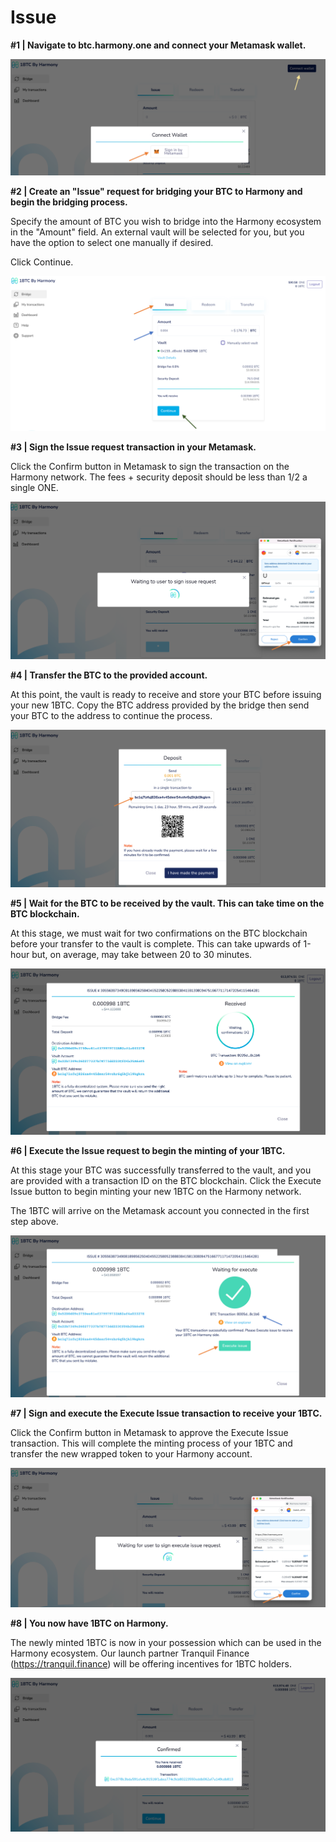 # Issue

**#1 | Navigate to btc.harmony.one and connect your Metamask wallet.**

![](<../../../.gitbook/assets/image (286).png>)

**#2 | Create an "Issue" request for bridging your BTC to Harmony and begin the bridging process.**

Specify the amount of BTC you wish to bridge into the Harmony ecosystem in the "Amount" field. An external vault will be selected for you, but you have the option to select one manually if desired.

Click Continue.

![](<../../../.gitbook/assets/image (292).png>)

**#3 | Sign the Issue request transaction in your Metamask.**

Click the Confirm button in Metamask to sign the transaction on the Harmony network. The fees + security deposit should be less than 1/2 a single ONE.

![](<../../../.gitbook/assets/image (287).png>)

**#4 | Transfer the BTC to the provided account.**

At this point, the vault is ready to receive and store your BTC before issuing your new 1BTC. Copy the BTC address provided by the bridge then send your BTC to the address to continue the process.

![](<../../../.gitbook/assets/image (285).png>)

**#5 | Wait for the BTC to be received by the vault. This can take time on the BTC blockchain.**

At this stage, we must wait for two confirmations on the BTC blockchain before your transfer to the vault is complete. This can take upwards of 1-hour but, on average, may take between 20 to 30 minutes.

![](../../../.gitbook/assets/5-wait-for-receipt-confirmation.png)

**#6 | Execute the Issue request to begin the minting of your 1BTC.**

At this stage your BTC was successfully transferred to the vault, and you are provided with a transaction ID on the BTC blockchain. Click the Execute Issue button to begin minting your new 1BTC on the Harmony network.&#x20;

The 1BTC will arrive on the Metamask account you connected in the first step above.



![](<../../../.gitbook/assets/image (289).png>)

**#7 | Sign and execute the Execute Issue transaction to receive your 1BTC.**

Click the Confirm button in Metamask to approve the Execute Issue transaction. This will complete the minting process of your 1BTC and transfer the new wrapped token to your Harmony account.

![](<../../../.gitbook/assets/image (288).png>)

**#8 | You now have 1BTC on Harmony.**

The newly minted 1BTC is now in your possession which can be used in the Harmony ecosystem. Our launch partner Tranquil Finance (https://tranquil.finance) will be offering incentives for 1BTC holders.

![](../../../.gitbook/assets/8-receive-1btc.png)



